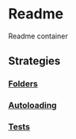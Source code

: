 # Readme
Readme container
 
## Strategies

<a name="strategy-folders"></a>
### [Folders](./strategy/folders/README.md)

<a name="strategy-autoloading"></a>
### [Autoloading](./strategy/autoloading/README.md)

<a name="strategy-tests"></a>
### [Tests](./strategy/tests/README.md)
